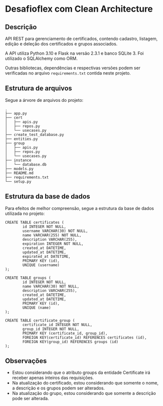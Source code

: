 # Desafioflex com Clean Architecture

## Descrição
API REST para gerenciamento de certificados, contendo cadastro, listagem, edição e deleção dos certificados e grupos associados.

A API utiliza Python 3.10 e Flask na versão 2.3.1 e banco SQLite 3. Foi utilizado o SQLAlchemy como ORM.

Outras bibliotecas, dependências e respectivas versões podem ser verificadas no arquivo `requirements.txt` contida neste projeto.

## Estrutura de arquivos

Segue a árvore de arquivos do projeto:

```
.
├── app.py
├── cert
│   ├── apis.py
│   ├── repos.py
│   └── usecases.py
├── create_test_database.py
├── entities.py
├── group
│   ├── apis.py
│   ├── repos.py
│   └── usecases.py
├── instance
│   └── database.db
├── models.py
├── README.md
├── requirements.txt
└── setup.py
```

## Estrutura da base de dados

Para efeitos de melhor compreensão, segue a estrutura da base de dados utilizada no projeto:

```
CREATE TABLE certificates (
        id INTEGER NOT NULL, 
        username VARCHAR(30) NOT NULL, 
        name VARCHAR(255) NOT NULL, 
        description VARCHAR(255), 
        expiration INTEGER NOT NULL, 
        created_at DATETIME, 
        updated_at DATETIME, 
        expirated_at DATETIME, 
        PRIMARY KEY (id), 
        UNIQUE (username)
);

CREATE TABLE groups (
        id INTEGER NOT NULL, 
        name VARCHAR(30) NOT NULL, 
        description VARCHAR(255), 
        created_at DATETIME, 
        updated_at DATETIME, 
        PRIMARY KEY (id), 
        UNIQUE (name)
);

CREATE TABLE certificate_group (
        certificate_id INTEGER NOT NULL, 
        group_id INTEGER NOT NULL, 
        PRIMARY KEY (certificate_id, group_id), 
        FOREIGN KEY(certificate_id) REFERENCES certificates (id), 
        FOREIGN KEY(group_id) REFERENCES groups (id)
);
```

## Observações

- Estou considerando que o atributo groups da entidade Certificate irá receber apenas inteiros das requisições.
- Na atualização do certificado, estou considerando que somente o nome, a descrição e os grupos podem ser alterados.
- Na atualização do grupo, estou considerando que somente a descrição pode ser alterada.